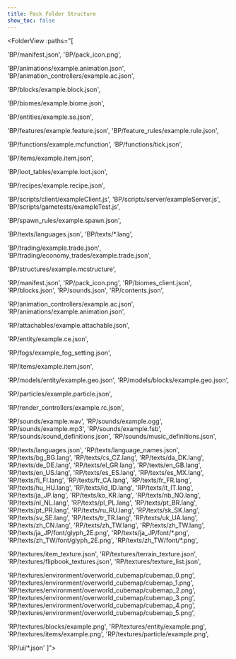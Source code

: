 ```yaml
---
title: Pack Folder Structure
show_toc: false
---
```


<FolderView :paths="[

'BP/manifest.json',
'BP/pack_icon.png',

'BP/animations/example.animation.json',
'BP/animation_controllers/example.ac.json',

'BP/blocks/example.block.json',

'BP/biomes/example.biome.json',

'BP/entities/example.se.json',

'BP/features/example.feature.json',
'BP/feature_rules/example.rule.json',

'BP/functions/example.mcfunction',
'BP/functions/tick.json',

'BP/items/example.item.json',

'BP/loot_tables/example.loot.json',

'BP/recipes/example.recipe.json',

'BP/scripts/client/exampleClient.js',
'BP/scripts/server/exampleServer.js',
'BP/scripts/gametests/exampleTest.js',

'BP/spawn_rules/example.spawn.json',

'BP/texts/languages.json',
'BP/texts/\*.lang',

'BP/trading/example.trade.json',
'BP/trading/economy_trades/example.trade.json',

'BP/structures/example.mcstructure',

'RP/manifest.json',
'RP/pack_icon.png',
'RP/biomes_client.json',
'RP/blocks.json',
'RP/sounds.json',
'RP/contents.json',

'RP/animation_controllers/example.ac.json',
'RP/animations/example.animation.json',

'RP/attachables/example.attachable.json',

'RP/entity/example.ce.json',

'RP/fogs/example_fog_setting.json',
                    
'RP/items/example.item.json',

'RP/models/entity/example.geo.json',
'RP/models/blocks/example.geo.json',

'RP/particles/example.particle.json',

'RP/render_controllers/example.rc.json',

'RP/sounds/example.wav',
'RP/sounds/example.ogg',
'RP/sounds/example.mp3',
'RP/sounds/example.fsb',
'RP/sounds/sound_definitions.json',
'RP/sounds/music_definitions.json',

'RP/texts/languages.json',
'RP/texts/language_names.json',
'RP/texts/bg_BG.lang',
'RP/texts/cs_CZ.lang',
'RP/texts/da_DK.lang',
'RP/texts/de_DE.lang',
'RP/texts/el_GR.lang',
'RP/texts/en_GB.lang',
'RP/texts/en_US.lang',
'RP/texts/es_ES.lang',
'RP/texts/es_MX.lang',
'RP/texts/fi_FI.lang',
'RP/texts/fr_CA.lang',
'RP/texts/fr_FR.lang',
'RP/texts/hu_HU.lang',
'RP/texts/id_ID.lang',
'RP/texts/it_IT.lang',
'RP/texts/ja_JP.lang',
'RP/texts/ko_KR.lang',
'RP/texts/nb_NO.lang',
'RP/texts/nl_NL.lang',
'RP/texts/pl_PL.lang',
'RP/texts/pt_BR.lang',
'RP/texts/pt_PR.lang',
'RP/texts/ru_RU.lang',
'RP/texts/sk_SK.lang',
'RP/texts/sv_SE.lang',
'RP/texts/tr_TR.lang',
'RP/texts/uk_UA.lang',
'RP/texts/zh_CN.lang',
'RP/texts/zh_TW.lang',
'RP/texts/zh_TW.lang',
'RP/texts/ja_JP/font/glyph_2E.png',
'RP/texts/ja_JP/font/\*.png',
'RP/texts/zh_TW/font/glyph_2E.png',
'RP/texts/zh_TW/font/\*.png',

'RP/textures/item_texture.json',
'RP/textures/terrain_texture.json',
'RP/textures/flipbook_textures.json',
'RP/textures/texture_list.json',

'RP/textures/environment/overworld_cubemap/cubemap_0.png',
'RP/textures/environment/overworld_cubemap/cubemap_1.png',
'RP/textures/environment/overworld_cubemap/cubemap_2.png',
'RP/textures/environment/overworld_cubemap/cubemap_3.png',
'RP/textures/environment/overworld_cubemap/cubemap_4.png',
'RP/textures/environment/overworld_cubemap/cubemap_5.png',

'RP/textures/blocks/example.png',
'RP/textures/entity/example.png',
'RP/textures/items/example.png',
'RP/textures/particle/example.png',

'RP/ui/\*.json'
]"></FolderView>

